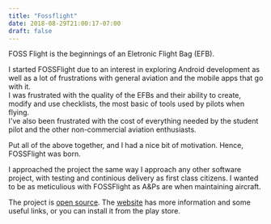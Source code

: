 ```yaml
---
title: "Fossflight"
date: 2018-08-29T21:00:17-07:00
draft: false
---
```


FOSS Flight is the beginnings of an Eletronic Flight Bag (EFB).  

I started FOSSFlight due to an interest in exploring Android development as well as a lot of frustrations with general aviation and the mobile apps that go with it.  
I was frustrated with the quality of the EFBs and their ability to create, modify and use checklists, the most basic of tools used by pilots when flying.  
I've also been frustrated with the cost of everything needed by the student pilot and the other non-commercial aviation enthusiasts.  

Put all of the above together, and I had a nice bit of motivation.  Hence, FOSSFlight was born.

I approached the project the same way I approach any other software project, with testing and continious delivery as first class citizens.  I wanted to be as meticulious with FOSSFlight as A&Ps are when maintaining aircraft.  

The project is [open source](https://gitlab.com/Spargonaut/FOSSFlight-Checklists).  The [website](http://fossflight.org/) has more information and some useful links, or you can install it from the play store.




